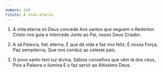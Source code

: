 ```yaml
---
numero: 144
titulo: A vida eterna
---
```

1. A vida eterna só Deus concede
   Aos santos que seguem o Redentor.
   Cristo nos guia e intercede
   Junto ao Pai, nosso Deus Criador.

2.   A sã Palavra, fiel, eterna,
     É que dá vida e faz mui feliz;
     É nossa Força, Paz sempiterna,
     Que nos conduz ao celeste país.

3. O povo santo tem luz divina,
   Sábios conselhos que vêm lá dos céus,
   Pois a Palavra o ilumina
   E o faz servir ao Altíssimo Deus.

